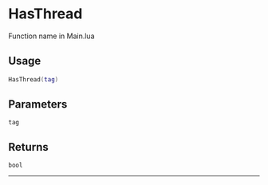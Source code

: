 # HasThread
Function name in Main.lua
## Usage
```lua
HasThread(tag)
```
## Parameters
`tag`
## Returns
`bool`

---